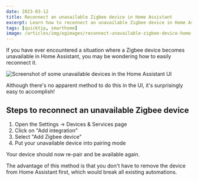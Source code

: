 ```yaml
---
date: 2023-03-12
title: Reconnect an unavailable Zigbee device in Home Assistant
excerpt: Learn how to reconnect an unavailable Zigbee device in Home Assistant.
tags: [quicktip, smarthome]
image: /articles/img/ogimages/reconnect-unavailable-zigbee-device-home-assistant.webp
---
```


If you have ever encountered a situation where a Zigbee device becomes unavailable in Home Assistant, you may be wondering how to easily reconnect it.

![Screenshot of some unavailable devices in the Home Assistant UI](unavailable-devices.png)

Although there's no apparent method to do this in the UI, it's surprisingly easy to accomplish!

## Steps to reconnect an unavailable Zigbee device

1. Open the Settings → Devices & Services page
2. Click on "Add integration"
3. Select "Add Zigbee device"
4. Put your unavailable device into pairing mode

Your device should now re-pair and be available again.

The advantage of this method is that you don't have to remove the device from Home Assistant first, which would break all existing automations.

